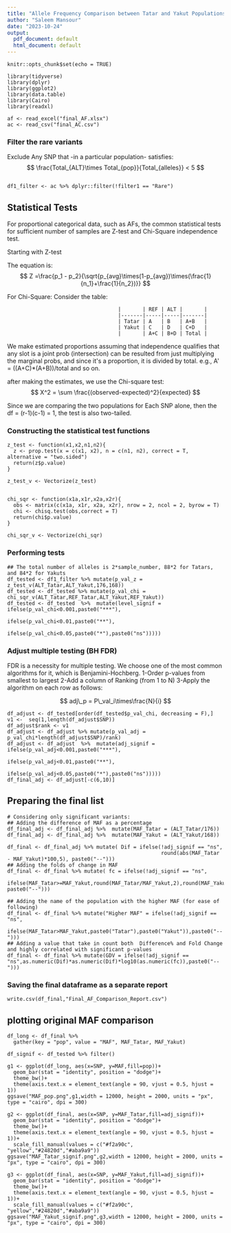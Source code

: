 ```yaml
---
title: "Allele Frequency Comparison between Tatar and Yakut Populations according to T2D associated Variants"
author: "Saleem Mansour"
date: "2023-10-24"
output:
  pdf_document: default
  html_document: default
---
```


```{r setup, include=FALSE}
knitr::opts_chunk$set(echo = TRUE)
```

```{r, echo=FALSE, include=FALSE }
library(tidyverse)
library(dplyr)
library(ggplot2)
library(data.table)
library(Cairo)
library(readxl)
```

```{r,echo=FALSE,include=FALSE}
af <- read_excel("final_AF.xlsx")
ac <- read_csv("final_AC.csv")
```

### Filter the rare variants 

Exclude Any SNP that -in a particular population- satisfies:  $$ \frac{Total_{ALT}\times Total_{pop}}{Total_{alleles}} < 5 $$  
  
```{r}

df1_filter <- ac %>% dplyr::filter(!filter1 == "Rare")
```


## Statistical Tests

For proportional categorical data, such as AFs, the common statistical tests for sufficient number of samples are Z-test and Chi-Square independence test.

Starting with Z-test

The equation is: 
$$ Z =\frac{p_1 - p_2}{\sqrt{p_{avg}\times(1-p_{avg})\times(\frac{1}{n_1}+\frac{1}{n_2})}} $$  
  
For Chi-Square:
Consider the table:

                                        |       | REF | ALT |       |
                                        |-------|-----|-----|-------|
                                        | Tatar | A   | B   | A+B   |
                                        | Yakut | C   | D   | C+D   |
                                        |       | A+C | B+D | Total |

We make estimated proportions assuming that independence qualifies that any slot is a joint prob (intersection) can be resulted from just multiplying the marginal probs, and since it's a proportion, it is divided by total. e.g., A' = ((A+C)*(A+B))/total and so on.

after making the estimates, we use the Chi-square test: $$ X^2 = \sum \frac{(observed-expected)^2}{expected}  $$  

Since we are comparing the two populations for Each SNP alone, then the df = (r-1)(c-1) = 1, the test is also two-tailed.


### Constructing the statistical test functions
```{r}
z_test <- function(x1,x2,n1,n2){
  z <- prop.test(x = c(x1, x2), n = c(n1, n2), correct = T, alternative = "two.sided")
  return(z$p.value)
}

z_test_v <- Vectorize(z_test)


chi_sqr <- function(x1a,x1r,x2a,x2r){
  obs <- matrix(c(x1a, x1r, x2a, x2r), nrow = 2, ncol = 2, byrow = T)
  chi <- chisq.test(obs,correct = T)
  return(chi$p.value)
}

chi_sqr_v <- Vectorize(chi_sqr)
```
### Performing tests
```{r}
## The total number of alleles is 2*sample_number, 88*2 for Tatars, and 84*2 for Yakuts
df_tested <- df1_filter %>% mutate(p_val_z = z_test_v(ALT_Tatar,ALT_Yakut,176,168))
df_tested <- df_tested %>% mutate(p_val_chi = chi_sqr_v(ALT_Tatar,REF_Tatar,ALT_Yakut,REF_Yakut))
df_tested <- df_tested  %>%  mutate(level_signif = ifelse(p_val_chi<0.001,paste0("***"),
                                                   ifelse(p_val_chi<0.01,paste0("**"),
                                                   ifelse(p_val_chi<0.05,paste0("*"),paste0("ns")))))
```

### Adjust multiple testing (BH FDR)

FDR is a necessity for multiple testing. We choose one of the most common algorithms for it, which is Benjamini-Hochberg.
  1-Order p-values from smallest to largest
  2-Add a column of Ranking (from 1 to N)
  3-Apply the algorithm on each row as follows:  
  
$$ adj\_p = P\_val_i\times\frac{N}{i} $$  


```{r}
df_adjust <- df_tested[order(df_tested$p_val_chi, decreasing = F),]
v1 <-  seq(1,length(df_adjust$SNP))
df_adjust$rank <- v1
df_adjust <- df_adjust %>% mutate(p_val_adj = p_val_chi*length(df_adjust$SNP)/rank)
df_adjust <- df_adjust  %>%  mutate(adj_signif = ifelse(p_val_adj<0.001,paste0("***"),
                                                   ifelse(p_val_adj<0.01,paste0("**"),
                                                   ifelse(p_val_adj<0.05,paste0("*"),paste0("ns")))))
df_final_adj <- df_adjust[-c(6,10)]
```



## Preparing the final list

```{r}
# Considering only significant variants:
## Adding the difference of MAF as a percentage
df_final_adj <- df_final_adj %>%  mutate(MAF_Tatar = (ALT_Tatar/176))
df_final_adj <- df_final_adj %>%  mutate(MAF_Yakut = (ALT_Yakut/168))

df_final <- df_final_adj %>% mutate( Dif = ifelse(!adj_signif == "ns",
                                                  round(abs(MAF_Tatar - MAF_Yakut)*100,5), paste0("--")))
## Adding the folds of change in MAF
df_final <- df_final %>% mutate( fc = ifelse(!adj_signif == "ns",
                                                 ifelse(MAF_Tatar>=MAF_Yakut,round(MAF_Tatar/MAF_Yakut,2),round(MAF_Yakut/MAF_Tatar,2)), paste0("--")))

## Adding the name of the population with the higher MAF (for ease of following)
df_final <- df_final %>% mutate("Higher MAF" = ifelse(!adj_signif == "ns", 
                                               ifelse(MAF_Tatar>MAF_Yakut,paste0("Tatar"),paste0("Yakut")),paste0("--")))
## Adding a value that take in count both  Difference% and Fold Change and highly correlated with significant p-values
df_final <- df_final %>% mutate(GDV = ifelse(!adj_signif == "ns",as.numeric(Dif)*as.numeric(Dif)*log10(as.numeric(fc)),paste0("--")))
```




### Saving the final dataframe as a separate report
```{r}
write.csv(df_final,"Final_AF_Comparison_Report.csv")
```



## plotting original MAF comparison

```{r, warning=FALSE}
df_long <- df_final %>%
  gather(key = "pop", value = "MAF", MAF_Tatar, MAF_Yakut)

df_signif <- df_tested %>% filter()

g1 <- ggplot(df_long, aes(x=SNP, y=MAF,fill=pop))+
  geom_bar(stat = "identity", position = "dodge")+
  theme_bw()+
  theme(axis.text.x = element_text(angle = 90, vjust = 0.5, hjust = 1))
ggsave("MAF_pop.png",g1,width = 12000, height = 2000, units = "px", type = "cairo", dpi = 300)

g2 <- ggplot(df_final, aes(x=SNP, y=MAF_Tatar,fill=adj_signif))+
  geom_bar(stat = "identity", position = "dodge")+
  theme_bw()+
  theme(axis.text.x = element_text(angle = 90, vjust = 0.5, hjust = 1))+
  scale_fill_manual(values = c("#f2a90c", "yellow","#24820d","#aba9a9"))
ggsave("MAF_Tatar_signif.png",g2,width = 12000, height = 2000, units = "px", type = "cairo", dpi = 300)

g3 <- ggplot(df_final, aes(x=SNP, y=MAF_Yakut,fill=adj_signif))+
  geom_bar(stat = "identity", position = "dodge")+
  theme_bw()+
  theme(axis.text.x = element_text(angle = 90, vjust = 0.5, hjust = 1))+
  scale_fill_manual(values = c("#f2a90c", "yellow","#24820d","#aba9a9"))
ggsave("MAF_Yakut_signif.png",g3,width = 12000, height = 2000, units = "px", type = "cairo", dpi = 300)
```
